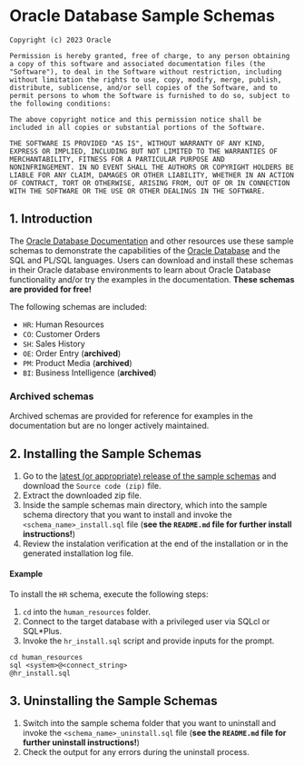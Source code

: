 # Oracle Database Sample Schemas

```
Copyright (c) 2023 Oracle

Permission is hereby granted, free of charge, to any person obtaining
a copy of this software and associated documentation files (the
"Software"), to deal in the Software without restriction, including
without limitation the rights to use, copy, modify, merge, publish,
distribute, sublicense, and/or sell copies of the Software, and to
permit persons to whom the Software is furnished to do so, subject to
the following conditions:

The above copyright notice and this permission notice shall be
included in all copies or substantial portions of the Software.

THE SOFTWARE IS PROVIDED "AS IS", WITHOUT WARRANTY OF ANY KIND,
EXPRESS OR IMPLIED, INCLUDING BUT NOT LIMITED TO THE WARRANTIES OF
MERCHANTABILITY, FITNESS FOR A PARTICULAR PURPOSE AND
NONINFRINGEMENT. IN NO EVENT SHALL THE AUTHORS OR COPYRIGHT HOLDERS BE
LIABLE FOR ANY CLAIM, DAMAGES OR OTHER LIABILITY, WHETHER IN AN ACTION
OF CONTRACT, TORT OR OTHERWISE, ARISING FROM, OUT OF OR IN CONNECTION
WITH THE SOFTWARE OR THE USE OR OTHER DEALINGS IN THE SOFTWARE.
```

## 1. Introduction

The [Oracle Database Documentation](https://docs.oracle.com/en/database/oracle/oracle-database/index.html) and other resources use these sample schemas to demonstrate the capabilities of the [Oracle Database](https://www.oracle.com/database/) and the SQL and PL/SQL languages. Users can download and install these schemas in their Oracle database environments to learn about Oracle Database functionality and/or try the examples in the documentation. **These schemas are provided for free!**

The following schemas are included:

- `HR`: Human Resources
- `CO`: Customer Orders
- `SH`: Sales History
- `OE`: Order Entry (**archived**)
- `PM`: Product Media (**archived**)
- `BI`: Business Intelligence (**archived**)

### Archived schemas

Archived schemas are provided for reference for examples in the documentation but are no longer actively maintained.

## 2. Installing the Sample Schemas

1. Go to the [latest (or appropriate) release of the sample schemas](https://github.com/oracle-samples/db-sample-schemas/releases) and download the `Source code (zip)` file.
2. Extract the downloaded zip file.
3. Inside the sample schemas main directory, which into the sample schema directory that you want to install and invoke the `<schema_name>_install.sql` file (**see the `README.md` file for further install instructions!**)
4. Review the instalation verification at the end of the installation or in the generated installation log file.

#### Example

To install the `HR` schema, execute the following steps:

1. `cd` into the `human_resources` folder.
2. Connect to the target database with a privileged user via SQLcl or SQL*Plus.
3. Invoke the `hr_install.sql` script and provide inputs for the prompt.

```shell
cd human_resources
sql <system>@<connect_string>
@hr_install.sql
```

## 3. Uninstalling the Sample Schemas

1. Switch into the sample schema folder that you want to uninstall and invoke the `<schema_name>_uninstall.sql` file (**see the `README.md` file for further uninstall instructions!**)
2. Check the output for any errors during the uninstall process.